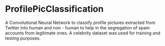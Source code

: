 # ProfilePicClassification
 A Convolutional Neural Network to classify profile pictures extracted from Twitter into human and non - human to help in the segregation of spam accounts from legitimate ones.
 A celebrity dataset was used for training and testing purposes.
